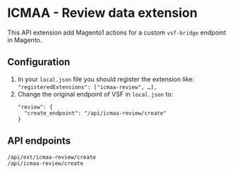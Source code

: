 # ICMAA - Review data extension

This API extension add Magento1 actions for a custom `vsf-bridge` endpoint in Magento.

## Configuration

1. In your `local.json` file you should register the extension like:
   `"registeredExtensions": ["icmaa-review", …],`
2. Change the original endpoint of VSF in `local.json` to:
   ```
   "review": {
     "create_endpoint": "/api/icmaa-review/create"
   }
   ```

## API endpoints
```
/api/ext/icmaa-review/create
/api/icmaa-review/create
```
